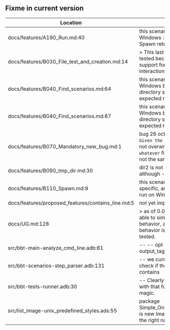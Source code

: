 Fixme in current version
------------------------

Location | Text
---------|-----
docs/features/A190_Run.md:40| this scenario fail on Windows : on Windows, Spawn return Success 
docs/features/B030_File_test_and_creation.md:14|> This last case is not yet tested because bbt doesn't support for now prompt interaction. ()  
docs/features/B040_Find_scenarios.md:64| this scenario fail on Windows because of the directory separator in the expected result.  
docs/features/B040_Find_scenarios.md:87| this scenario fail on Windows because of the directory separator in the expected result.  
docs/features/B070_Mandatory_new_bug.md:1| bug 26 oct 2024 : the `Given the file whatever` is not overwriting an existing `whatever` file, even if it has not the same content.
docs/features/B090_tmp_dir.md:30| dir2 is not removed although --cleanup
docs/features/B110_Spawn.md:9| this scenario is Unix specific, and should not be run on Windows.  
docs/features/proposed_features/contains_line.md:5| not yet implemented.
docs/UG.md:128|>  as of 0.0.6, bbt is not able to simulate interactive behavior, and so this behavior is only partially tested.  
src/bbt-main-analyze_cmd_line.adb:81|         --     --  opt -ot / --output_tag not yet coded
src/bbt-scenarios-step_parser.adb:131|                                                                                                   --  we currently do not check if the existing file contains
src/bbt-tests-runner.adb:30|   --  Clearly not confortable with that function, it's magic.
src/list_image-unix_predefined_styles.ads:55|   package Simple_One_Per_Line_Style is new Image_Style --  not the right name at all
